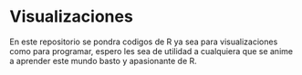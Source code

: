 # Visualizaciones

En este repositorio se pondra codigos de R ya sea para visualizaciones como para programar, espero les sea de utilidad a cualquiera que se anime a aprender este mundo basto y apasionante de R.
